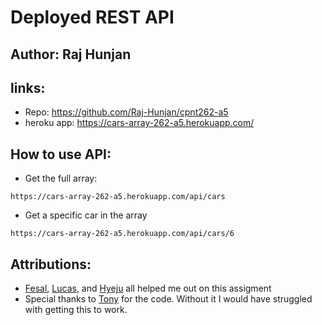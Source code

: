 # Deployed REST API

## Author: Raj Hunjan

## links:
- Repo: https://github.com/Raj-Hunjan/cpnt262-a5
- heroku app: https://cars-array-262-a5.herokuapp.com/

## How to use API:

- Get the full array:
``` 
https://cars-array-262-a5.herokuapp.com/api/cars
```

-  Get a specific car in the array
```
https://cars-array-262-a5.herokuapp.com/api/cars/6
```

## Attributions: 
- [Fesal](https://github.com/FesalBadday), [Lucas](https://github.com/lucas-cq), and [Hyeju](https://github.com/Hyeju1996) all helped me out on this assigment
- Special thanks to [Tony](https://github.com/acidtone) for the code. Without it I would have struggled with getting this to work.